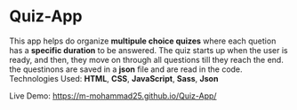# Quiz-App
This app helps do organize <strong>multipule choice quizes</strong> where each quetion has a <strong>specific duration</strong> to be answered.
The quiz starts up when the user is ready, and then, they move on through all questions till they reach the end.
the questinons are saved in a <strong>json</strong> file and are read in the code.
Technologies Used: <strong>HTML</strong>, <strong>CSS</strong>, <strong>JavaScript</strong>, <strong>Sass</strong>, <strong>Json</strong><br>

Live Demo: https://m-mohammad25.github.io/Quiz-App/
